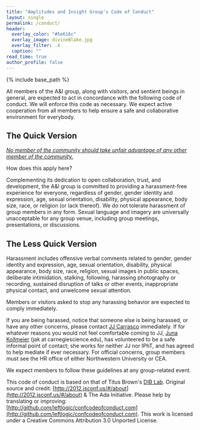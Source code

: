 ```yaml
---
title: "Amplitudes and Insight Group's Code of Conduct"
layout: single
permalink: /conduct/
header:
  overlay_color: "#5e616c"
  overlay_image: divineBlake.jpg
  overlay_filter: .4
  caption: ""
read_time: true
author_profile: false
---
```


{% include base_path %}

All members of the A&I group, along with visitors, and sentient beings in general, are expected to act in concordance with the following code of conduct. We will enforce this code as necessary. We expect active cooperation from all members to help ensure a safe and collaborative environment for everybody.

## The Quick Version
[*No member of the community should take unfair advantage of any other member of the community.*](http://www.admissions.caltech.edu/content/honor-code)

How does this apply here?

Complementing its dedication to open collaboration, trust, and development, the A&I group is committed to providing a harassment-free experience for everyone, regardless of gender, gender identity and expression, age, sexual orientation, disability, physical appearance, body size, race, or religion (or lack thereof). We do not tolerate harassment of group members in any form. Sexual language and imagery are universally unacceptable for any group venue, including group meetings, presentations, or discussions.

## The Less Quick Version
Harassment includes offensive verbal comments related to gender, gender identity and expression, age, sexual orientation, disability, physical appearance, body size, race, religion, sexual images in public spaces, deliberate intimidation, stalking, following, harassing photography or recording, sustained disruption of talks or other events, inappropriate physical contact, and unwelcome sexual attention.

Members or visitors asked to stop any harassing behavior are expected to comply immediately.

If you are being harassed, notice that someone else is being harassed, or have any other concerns, please contact [JJ Carrasco](mailto:john-joseph.carrasco@ipht.fr) immediately. If for whatever reasons you would not feel comfortable coming to JJ,  [Juna Kollmeier](https://carnegiescience.edu/scientist/juna-kollmeier) (jak at carnegiescience.edu), has volunteered to be a safe informal point of contact;  she works for neither JJ nor IPhT, and has agreed to help mediate if ever necessary. For official concerns, group members must see the HR office of either Northwestern University or CEA.

We expect members to follow these guidelines at any group-related event.

This code of conduct is based on that of Titus Brown's [DIB Lab](http://ivory.idyll.org/lab/coc.html). Original source and credit: [http://2012.jsconf.us/#/about](http://2012.jsconf.us/#/about) & The Ada Initiative. Please help by translating or improving: [http://github.com/leftlogic/confcodeofconduct.com](http://github.com/leftlogic/confcodeofconduct.com).  This work is licensed under a Creative Commons Attribution 3.0 Unported License.
